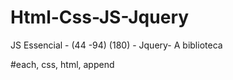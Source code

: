 # Html-Css-JS-Jquery
JS Essencial - (44 -94) (180) - Jquery- A biblioteca

#each, css, html, append

